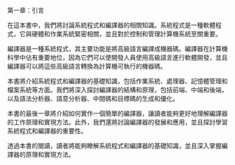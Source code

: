 第一章：引言

在這本書中，我們將討論系統程式和編譯器的相關知識。系統程式是一種軟體程式，它與硬體和作業系統緊密相關，並且對於控制和管理計算機系統至關重要。

編譯器是一種系統程式，其主要功能是將高級語言編譯成機器碼。編譯器在計算機科學中佔有重要地位，因為它們可以使開發人員使用高級語言進行軟體開發，並且編譯器可以將這些高級語言轉換為計算機可執行的機器碼。

本書將介紹系統程式和編譯器的基礎知識，包括作業系統、處理器、記憶體管理和檔案系統等方面。我們將深入探討編譯器的結構和原理，包括前端、中端和後端，以及語法分析器、語意分析器、中間碼和目標碼的生成和優化。

本書的最後一章將介紹如何實作一個簡單的編譯器，讓讀者能夠更好地理解編譯器的工作原理和實現方法。此外，我們還將討論編譯器的發展和應用，並且探討學習系統程式和編譯器的重要性。

透過本書的閱讀，讀者將能夠瞭解系統程式和編譯器的基礎知識，並且深入掌握編譯器的原理和實現方法。
